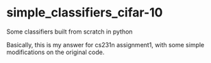 # simple_classifiers_cifar-10
Some classifiers built from scratch in python

Basically, this is my answer for cs231n assignment1, with some simple modifications on the original code.

